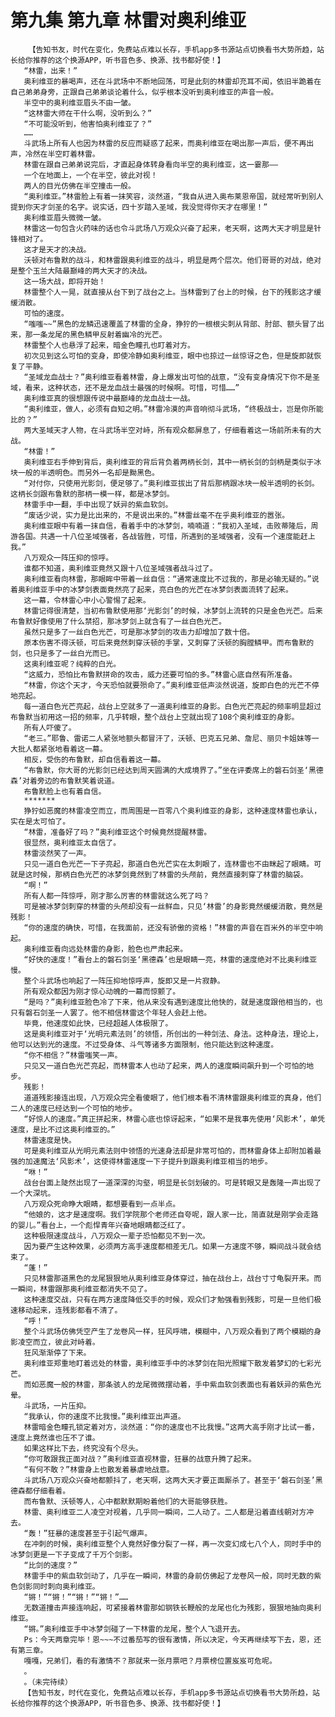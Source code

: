 # 第九集 第九章 林雷对奥利维亚
        【告知书友，时代在变化，免费站点难以长存，手机app多书源站点切换看书大势所趋，站长给你推荐的这个换源APP，听书音色多、换源、找书都好使！】
       “林雷，出来！”
       奥利维亚的暴喝声，还在斗武场中不断地回荡，可是此刻的林雷却充耳不闻，依旧半跪着在自己弟弟身旁，正跟自己弟弟谈论着什么，似乎根本没听到奥利维亚的声音一般。
       半空中的奥利维亚眉头不由一皱。
       “这林雷大师在干什么啊，没听到么？”
       “不可能没听到，他害怕奥利维亚了？”
       ……
       斗武场上所有人也因为林雷的反应而疑惑了起来，而奥利维亚在喝出那一声后，便不再出声，冷然在半空盯着林雷。
       林雷在跟自己弟弟说完后，才直起身体转身看向半空的奥利维亚，这一霎那——
       一个在地面上，一个在半空，彼此对视！
       两人的目光仿佛在半空撞击一般。
       “奥利维亚。”林雷脸上有着一抹笑容，淡然道，“我自从进入奥布莱恩帝国，就经常听到别人提到你天才剑圣的名字。说实话，四十岁踏入圣域，我没觉得你天才在哪里！”
       奥利维亚眉头微微一皱。
       林雷这一句包含火药味的话也令斗武场八万观众兴奋了起来，老天啊，这两大天才明显是针锋相对了。
       这才是天才的决战。
       沃顿对布鲁默的战斗，和林雷跟奥利维亚的战斗，明显是两个层次。他们哥哥的对战，绝对是整个玉兰大陆最巅峰的两大天才的决战。
       这一场大战，即将开始！
       林雷整个人一晃，就直接从台下到了战台之上。当林雷到了台上的时候，台下的残影这才缓缓消散。
       可怕的速度。
       “嗤嗤~~”黑色的龙鳞迅速覆盖了林雷的全身，狰狞的一根根尖刺从背部、肘部、额头冒了出来，那一条龙尾的黑色鳞甲反射着幽冷的光芒。
       林雷整个人也悬浮了起来，暗金色瞳孔也盯着对方。
       初次见到这么可怕的变身，即使冷静如奥利维亚，眼中也掠过一丝惊讶之色，但是旋即就恢复了平静。
       “圣域龙血战士？”奥利维亚看着林雷，身上爆发出可怕的战意，“没有变身情况下你不是圣域，看来，这种状态，还不是龙血战士最强的时候啊。可惜，可惜……”
       奥利维亚真的很想跟传说中最巅峰的龙血战士一战。
       “奥利维亚，做人，必须有自知之明。”林雷冷漠的声音响彻斗武场，“终极战士，岂是你所能比的？”
       两大圣域天才人物，在斗武场半空对峙，所有观众都屏息了，仔细看着这一场前所未有的大战。
       “林雷！”
       奥利维亚右手伸到背后，奥利维亚的背后背负着两柄长剑，其中一柄长剑的剑柄是类似于冰块一般的半透明色。而另外一名却是黝黑色。
       “对付你，只使用光影剑，便足够了。”奥利维亚拔出了背后那柄跟冰块一般半透明的长剑。这柄长剑跟布鲁默的那柄一模一样，都是冰梦剑。
       林雷手中一翻，手中出现了妖异的紫血软剑。
       “废话少说，实力是比出来的，不是说出来的。”林雷丝毫不在乎奥利维亚的嚣张。
       奥利维亚眼中有着一抹自信，看着手中的冰梦剑，喃喃道：“我初入圣域，击败蒂隆后，周游各国。共遇一十八位圣域强者，各战皆胜，可惜，所遇到的圣域强者，没有一个速度能赶上我。”
       八万观众一阵压抑的惊呼。
       谁都不知道，奥利维亚竟然又跟十八位圣域强者战斗过了。
       奥利维亚看向林雷，那眼眸中带着一丝自信：“通常速度比不过我的，那是必输无疑的。”说着奥利维亚手中的冰梦剑表面竟然亮了起来，亮白色的光芒在冰梦剑表面流转了起来。
       这一幕，令林雷心中小心警惕了起来。
       林雷记得很清楚，当初布鲁默使用那‘光影剑’的时候，冰梦剑上流转的只是金色光芒。后来布鲁默好像使用了什么禁招，那冰梦剑上就含有了一丝白色光芒。
       虽然只是多了一丝白色光芒，可是那冰梦剑的攻击力却增加了数十倍。
       原本伤害不得沃顿，可后来竟然刺穿沃顿的手掌，又刺穿了沃顿的胸膛鳞甲。而布鲁默的剑，也只是多了一丝白光而已。
       这奥利维亚呢？纯粹的白光。
       “这威力，恐怕比布鲁默拼命的攻击，威力还要可怕的多。”林雷心底自然有所准备。
       “林雷，你这个天才，今天恐怕就要殒命了。”奥利维亚低声淡然说道，旋即白色的光芒不停地亮起。
       每一道白色光芒亮起，战台上空就多了一道奥利维亚的身影。白色光芒亮起的频率明显超过布鲁默当初用这一招的频率，几乎转眼，整个战台上空就出现了108个奥利维亚的身影。
       所有人吓傻了。
       “老三。”耶鲁、雷诺二人紧张地额头都冒汗了，沃顿、巴克五兄弟、詹尼、丽贝卡姐妹等一大批人都紧张地看着这一幕。
       相反，受伤的布鲁默，却自信看着这一幕。
       “布鲁默，你大哥的光影剑已经达到周天圆满的大成境界了。”坐在评委席上的磐石剑圣‘黑德森’对着旁边的布鲁默笑着说道。
       布鲁默脸上也有着自信。
       *******
       狰狞如恶魔的林雷凌空而立，而周围是一百零八个奥利维亚的身影，这种速度林雷也承认，实在是太可怕了。
       “林雷，准备好了吗？”奥利维亚这个时候竟然提醒林雷。
       很显然，奥利维亚太自信了。
       林雷淡然笑了一声。
       只见一道白色光芒一下子亮起，那道白色光芒实在太刺眼了，连林雷也不由眯起了眼睛。可就是这时候，那柄白色光芒的冰梦剑竟然到了林雷的头颅前，竟然直接刺穿了林雷的脑袋。
       “啊！”
       所有人都一阵惊呼，刚才那么厉害的林雷就这么死了吗？
       可是被冰梦剑刺穿的林雷的头颅却没有一丝鲜血，只见‘林雷’的身影竟然缓缓消散，竟然是残影！
       “你的速度的确快，可惜，在我面前，还没有骄傲的资格！”林雷的声音在百米外的半空中响起。
       奥利维亚看向远处林雷的身影，脸色也严肃起来。
       “好快的速度！”看台上的磐石剑圣‘黑德森’也是眼睛一亮，林雷的速度绝对不比奥利维亚慢。
       整个斗武场也响起了一阵压抑地惊呼声，旋即又是一片寂静。
       所有观众都因为刚才惊心动魄的一幕而惊颤了。
       “是吗？”奥利维亚脸色冷了下来，他从来没有遇到速度比他快的，就是速度跟他相当的，也只有磐石剑圣一人罢了。他不相信林雷这个年轻人会赶上他。
       毕竟，他速度如此快，已经超越人体极限了。
       这是奥利维亚对于‘光明元素法则’的领悟，所创出的一种剑法、身法。这种身法，理论上，他可以达到光的速度。不过受身体、斗气等诸多方面限制，他只能达到这种速度。
       “你不相信？”林雷嗤笑一声。
       只见又一道白色光芒亮起，而林雷本人也动了起来，两人的速度瞬间飙升到一个可怕的地步。
       残影！
       道道残影接连出现，八万观众完全看傻眼了，他们根本看不清林雷跟奥利维亚的真身，他们二人的速度已经达到一个可怕的地步。
       “好惊人的速度。”真正拼起来，林雷心底也惊讶起来，“如果不是我事先使用‘风影术’，单凭速度，是比不过这奥利维亚的。”
       林雷速度是快。
       可是奥利维亚从光明元素法则中领悟的光速身法却是非常可怕的，而林雷身体上却附加着最强的加速魔法‘风影术’，这使得林雷速度一下子提升到跟奥利维亚相当的地步。
       “咻！”
       战台台面上陡然出现了一道深深的沟壑，明显是长剑划破的。可是转眼又是轰隆一声出现了一个大深坑。
       八万观众死命睁大眼睛，都想要看到一点半点。
       “他娘的，这才是速度啊。我们学院那个老师还自夸呢，跟人家一比，简直就是刚学会走路的婴儿。”看台上，一个彪悍青年兴奋地眼睛都泛红了。
       这种极限速度战斗，八万观众一辈子恐怕都见不到一次。
       因为要产生这种效果，必须两方高手速度都相差无几。如果一方速度不够，瞬间战斗就会结束了。
       “蓬！”
       只见林雷那道黑色的龙尾狠狠地从奥利维亚身体穿过，抽在战台上，战台寸寸龟裂开来。而一瞬间，林雷跟那奥利维亚都消失不见了。
       这种速度交战，只有在两方速度降低交手的时候，观众们才勉强看到残影，可是一旦他们极速移动起来，连残影都看不清了。
       “呼！”
       整个斗武场仿佛凭空产生了龙卷风一样，狂风呼啸，模糊中，八万观众看到了两个模糊的身影凌空而立，彼此对峙着。
       狂风渐渐停了下来。
       奥利维亚郑重地盯着远处的林雷，奥利维亚手中的冰梦剑在阳光照耀下散发着梦幻的七彩光芒。
       而如恶魔一般的林雷，那条骇人的龙尾微微摆动着，手中紫血软剑表面也有着妖异的紫色光晕。
       斗武场，一片压抑。
       “我承认，你的速度不比我慢。”奥利维亚出声道。
       林雷暗金色瞳孔锁定着对方，淡然道：“你的速度也不比我慢。”这两大高手刚才比试一番，速度上竟然谁也压不了谁。
       如果这样比下去，终究没有个尽头。
       “你可敢跟我正面对战？”奥利维亚直视林雷，狂暴的战意升腾了起来。
       “有何不敢？”林雷身上也散发着暴虐地战意。
       斗武场八万观众兴奋地都颤抖了，老天啊，这两大天才要正面厮杀了。甚至于‘磐石剑圣’黑德森都仔细看着。
       而布鲁默、沃顿等人，心中都默默期盼着他们的大哥能够获胜。
       林雷、奥利维亚二人凌空对视着，几乎同一瞬间，二人动了。二人都是沿着直线朝对方冲去。
       “轰！”狂暴的速度甚至于引起气爆声。
       在冲刺的时候，奥利维亚整个人竟然好像分裂了一样，再一次变幻成七八个人，同时手中的冰梦剑更是一下子变成了千万个剑影。
       “比剑的速度？”
       林雷手中的紫血软剑动了，几乎在一瞬间，林雷的身前仿佛起了龙卷风一般，同时无数的紫色剑影同时刺向奥利维亚。
       “锵！”“锵！”“锵！”“锵！”……
       无数道撞击声接连响起，可紧接着林雷那如钢铁长鞭般的龙尾也化为残影，狠狠地抽向奥利维亚。
       “锵。”奥利维亚手中冰梦剑碰了一下林雷的龙尾，整个人飞退开去。
       Ps：今天两章完毕！恩~~~不过番茄写的很有激情，所以决定，今天再继续写下去，恩，还有第三章。
       嘎嘎，兄弟们，看的有激情不？那就来一张月票吧？月票榜位置岌岌可危呢。
       。
       。（未完待续）
       【告知书友，时代在变化，免费站点难以长存，手机app多书源站点切换看书大势所趋，站长给你推荐的这个换源APP，听书音色多、换源、找书都好使！】